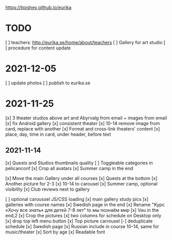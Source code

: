 https://tipishev.github.io/eurika

# TODO

[ ] teachers: http://eurika.se/home/about/teachers
[ ] Gallery for art studio
[ ] procedure for content update


# 2021-12-05
[ ] update photos 
[ ] publish to eurika.se

# 2021-11-25

[x] 3 theater studios above art and Abyrvalg from email + images from email
[x] fix Android gallery
[x] consistent theat*er*
[x] 10-14 remove image from card, replace with another
[x] Format and cross-link theaters' content
[x] place, day, time in card, under header, before text

## 2021-11-14

[x] Quests and Studios thumbnails quality
[ ] Toggleable categories in pelicanconf
[x] Crop all avatars
[x] Summer camp in the end

[x] Move the main Gallery under all courses
[x] Quests at the bottom
[x] Another picture for 2-3
[x] 10-14 to carousel
[x] Summer camp, optional visibility
[x] Club reviews next to gallery

[ ] optional caroussel JS/CSS loading
[x] main gallery study pics
[x] galleries with course names
[x] Swedish page in the end
[x] Rename "Курс «Хочу все знать» для детей 7-8 лет" to мы познаём мир
[x] Vau in the end,2
[x] Crop the pictures
[x] two columns for schedule on Desktop only
[x] drop top left menu button
[x] Top picture carrousel
[-] deduplicate schedule
[x] Swedish page
[x] Russian include in course 10-14, same for music/theater
[x] Sort by age
[x] Readable font
